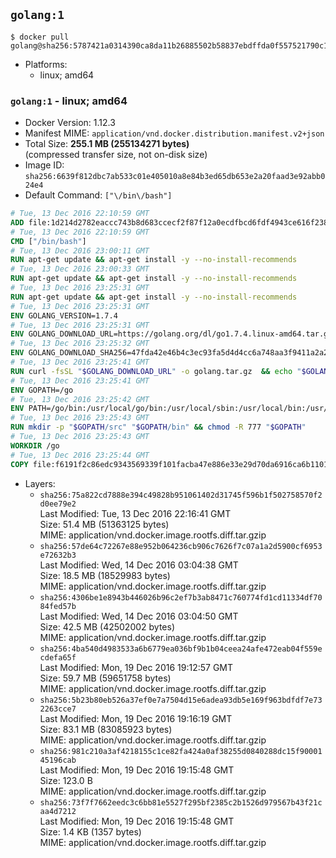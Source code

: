 ## `golang:1`

```console
$ docker pull golang@sha256:5787421a0314390ca8da11b26885502b58837ebdffda0f557521790c13ddb55f
```

-	Platforms:
	-	linux; amd64

### `golang:1` - linux; amd64

-	Docker Version: 1.12.3
-	Manifest MIME: `application/vnd.docker.distribution.manifest.v2+json`
-	Total Size: **255.1 MB (255134271 bytes)**  
	(compressed transfer size, not on-disk size)
-	Image ID: `sha256:6639f812dbc7ab533c01e405010a8e84b3ed65db653e2a20faad3e92abb024e4`
-	Default Command: `["\/bin\/bash"]`

```dockerfile
# Tue, 13 Dec 2016 22:10:59 GMT
ADD file:1d214d2782eaccc743b8d683ccecf2f87f12a0ecdfbcd6fdf4943ce616f23870 in / 
# Tue, 13 Dec 2016 22:10:59 GMT
CMD ["/bin/bash"]
# Tue, 13 Dec 2016 23:00:11 GMT
RUN apt-get update && apt-get install -y --no-install-recommends 		ca-certificates 		curl 		wget 	&& rm -rf /var/lib/apt/lists/*
# Tue, 13 Dec 2016 23:00:33 GMT
RUN apt-get update && apt-get install -y --no-install-recommends 		bzr 		git 		mercurial 		openssh-client 		subversion 				procps 	&& rm -rf /var/lib/apt/lists/*
# Tue, 13 Dec 2016 23:25:31 GMT
RUN apt-get update && apt-get install -y --no-install-recommends 		g++ 		gcc 		libc6-dev 		make 		pkg-config 	&& rm -rf /var/lib/apt/lists/*
# Tue, 13 Dec 2016 23:25:31 GMT
ENV GOLANG_VERSION=1.7.4
# Tue, 13 Dec 2016 23:25:31 GMT
ENV GOLANG_DOWNLOAD_URL=https://golang.org/dl/go1.7.4.linux-amd64.tar.gz
# Tue, 13 Dec 2016 23:25:32 GMT
ENV GOLANG_DOWNLOAD_SHA256=47fda42e46b4c3ec93fa5d4d4cc6a748aa3f9411a2a2b7e08e3a6d80d753ec8b
# Tue, 13 Dec 2016 23:25:41 GMT
RUN curl -fsSL "$GOLANG_DOWNLOAD_URL" -o golang.tar.gz 	&& echo "$GOLANG_DOWNLOAD_SHA256  golang.tar.gz" | sha256sum -c - 	&& tar -C /usr/local -xzf golang.tar.gz 	&& rm golang.tar.gz
# Tue, 13 Dec 2016 23:25:41 GMT
ENV GOPATH=/go
# Tue, 13 Dec 2016 23:25:42 GMT
ENV PATH=/go/bin:/usr/local/go/bin:/usr/local/sbin:/usr/local/bin:/usr/sbin:/usr/bin:/sbin:/bin
# Tue, 13 Dec 2016 23:25:43 GMT
RUN mkdir -p "$GOPATH/src" "$GOPATH/bin" && chmod -R 777 "$GOPATH"
# Tue, 13 Dec 2016 23:25:43 GMT
WORKDIR /go
# Tue, 13 Dec 2016 23:25:44 GMT
COPY file:f6191f2c86edc9343569339f101facba47e886e33e29d70da6916ca6b1101a53 in /usr/local/bin/ 
```

-	Layers:
	-	`sha256:75a822cd7888e394c49828b951061402d31745f596b1f502758570f2d0ee79e2`  
		Last Modified: Tue, 13 Dec 2016 22:16:41 GMT  
		Size: 51.4 MB (51363125 bytes)  
		MIME: application/vnd.docker.image.rootfs.diff.tar.gzip
	-	`sha256:57de64c72267e88e952b064236cb906c7626f7c07a1a2d5900cf6953e72632b3`  
		Last Modified: Wed, 14 Dec 2016 03:04:38 GMT  
		Size: 18.5 MB (18529983 bytes)  
		MIME: application/vnd.docker.image.rootfs.diff.tar.gzip
	-	`sha256:4306be1e8943b446026b96c2ef7b3ab8471c760774fd1cd11334df7084fed57b`  
		Last Modified: Wed, 14 Dec 2016 03:04:50 GMT  
		Size: 42.5 MB (42502002 bytes)  
		MIME: application/vnd.docker.image.rootfs.diff.tar.gzip
	-	`sha256:4ba540d4983533a6b6779ea036bf9b1b04ceea24afe472eab04f559ecdefa65f`  
		Last Modified: Mon, 19 Dec 2016 19:12:57 GMT  
		Size: 59.7 MB (59651758 bytes)  
		MIME: application/vnd.docker.image.rootfs.diff.tar.gzip
	-	`sha256:5b23b80eb526a37ef0e7a7504d15e6adea93db5e169f963bdfdf7e732263cce7`  
		Last Modified: Mon, 19 Dec 2016 19:16:19 GMT  
		Size: 83.1 MB (83085923 bytes)  
		MIME: application/vnd.docker.image.rootfs.diff.tar.gzip
	-	`sha256:981c210a3af4218155c1ce82fa424a0af38255d0840288dc15f9000145196cab`  
		Last Modified: Mon, 19 Dec 2016 19:15:48 GMT  
		Size: 123.0 B  
		MIME: application/vnd.docker.image.rootfs.diff.tar.gzip
	-	`sha256:73f7f7662eedc3c6bb81e5527f295bf2385c2b1526d979567b43f21caa4d7212`  
		Last Modified: Mon, 19 Dec 2016 19:15:48 GMT  
		Size: 1.4 KB (1357 bytes)  
		MIME: application/vnd.docker.image.rootfs.diff.tar.gzip

